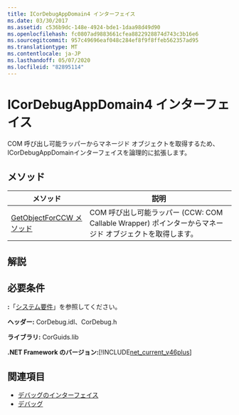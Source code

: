 ```yaml
---
title: ICorDebugAppDomain4 インターフェイス
ms.date: 03/30/2017
ms.assetid: c536b9dc-148e-4924-bde1-1daa98d49d90
ms.openlocfilehash: fc0807ad9883661cfea8822928874d743c3b16e6
ms.sourcegitcommit: 957c49696eaf048c284ef8f9f8ffeb562357ad95
ms.translationtype: MT
ms.contentlocale: ja-JP
ms.lasthandoff: 05/07/2020
ms.locfileid: "82895114"
---
```

# <a name="icordebugappdomain4-interface"></a>ICorDebugAppDomain4 インターフェイス
COM 呼び出し可能ラッパーからマネージド オブジェクトを取得するため、ICorDebugAppDomainインターフェイスを論理的に拡張します。  
  
## <a name="method"></a>メソッド  
  
|メソッド|説明|  
|------------|-----------------|  
|[GetObjectForCCW メソッド](icordebugappdomain4-getobjectforccw-method.md)|COM 呼び出し可能ラッパー (CCW: COM Callable Wrapper) ポインターからマネージド オブジェクトを取得します。|  
  
## <a name="remarks"></a>解説  
  
## <a name="requirements"></a>必要条件  
 **:**「[システム要件](../../get-started/system-requirements.md)」を参照してください。  
  
 **ヘッダー:** CorDebug.idl、CorDebug.h  
  
 **ライブラリ:** CorGuids.lib  
  
 **.NET Framework のバージョン:**[!INCLUDE[net_current_v46plus](../../../../includes/net-current-v46plus-md.md)]  
  
## <a name="see-also"></a>関連項目

- [デバッグのインターフェイス](debugging-interfaces.md)
- [デバッグ](index.md)
